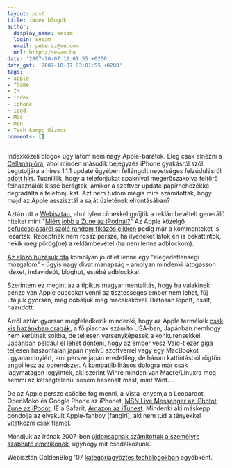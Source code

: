 ```yaml
---
layout: post
title: iNdex blogok
author:
  display_name: sesam
  login: sesam
  email: petersz@me.com
  url: http://sesam.hu
date: '2007-10-07 12:01:55 +0200'
date_gmt: '2007-10-07 03:01:55 +0200'
tags:
- apple
- flame
- IM
- index
- iphone
- ipod
- Mac
- msn
- Tech &amp; Gizmos
comments: []
---
```


Indexközeli blogok úgy látom nem nagy Apple-barátok. Elég csak elnézni a [Cellanaplóra](http://cellanaplo.blog.hu), ahol minden második bejegyzés iPhone gyakásról szól. Legutoljára a híres 1.1.1 update ügyében fellángolt nevetséges felzúdulásról [adott hírt](http://cellanaplo.blog.hu/2007/10/01/itong_lett_a_torott_iphone). Tudniillik, hogy a telefonjukat spaknival megerőszakolva feltörő felhasználók kissé berágtak, amikor a szoftver update papírnehezékké degradálta a telefonjukat. Azt nem tudom mégis mire számítottak, hogy majd az Apple asszisztál a saját üzletének elrontásában?

Aztán ott a [Webisztán](http://webisztan.blog.hu), ahol iylen címekkel gyűjtik a reklámbevételt generáló hiteket mint "[Miért jobb a Zune az iPodnál?](http://webisztan.blog.hu/2007/10/03/microsoft_a_zene_a_kozossegi_elmeny)" Az Apple közelgő [befuccsolásáról szóló random fikázós cikken](http://webisztan.blog.hu/2007/09/26/a_nagy_apple_lufi) pedig már a kommenteket is lezárták. Receptnek nem rossz persze, ha ilyeneket látok én is bekattintok, nekik meg pörög(ne) a reklámbevétel (ha nem lenne adblockom).

[Az előző húzásuk óta](http://sesam.hu/2007/08/24/127001-rhesindexhu) komolyan jó ötlet lenne egy "elégedetlenségi mozgalom" - úgyis nagy divat manapság - amolyan mindenki látogasson idexet, indavideót, bloghut, estébé adblockkal.

Szerintem ez megint az a tipikus magyar mentalitás, hogy ha valakinek pénze van Apple cuccokat venni az tisztességes ember nem lehet, fúj utáljuk gyorsan, meg dobáljuk meg macskakővel. Biztosan lopott, csalt, hazudott.

Arról aztán gyorsan megfeledkezik mindenki, hogy az Apple termékek [csak kis hazánkban drágák](http://sesam.hu/2007/04/01/hol-vegyunk-macet), a fő piacnak számító USA-ban, Japánban nemhogy nem kerülnek sokba, de teljesen versenyképesek a konkurensekkel. Japánban például el lehet dönteni, hogy az ember vesz Vaio-t ezer giga teljesen haszontalan japán nyelvű szoftverrel vagy egy MacBookot ugyanannnyiért, ami persze japán eredetileg, de három kattintásból rögtön angol lesz az oprendszer. A kompatilbilitásos dologra már csak lagymatagon legyintek, aki szerint Winre minden van Macre/Linuxra meg semmi az kétségtelenül sosem használt mást, mint Wint....

De az Apple persze csődbe fog menni, a Vista lenyomja a Leopardot, OpenMoko és Google Phone az iPhonet, [MSN Live Messenger az iPhotot](http://webisztan.blog.hu/2007/06/27/megerkezett_a_killer_windows_live_2), [Zune az iPodot](http://webisztan.blog.hu/2007/10/03/microsoft_a_zene_a_kozossegi_elmeny), IE a Safarit, [Amazon az iTunest](http://webisztan.blog.hu/2007/09/25/itt_az_amazon_online_zeneboltja). Mindenki aki másképp gondolja az elvakult Apple-fanboy (fangirl), aki nem tud a tényekkel vitatkozni csak flamel.

Mondjuk az írónak 2007-ben [újdonságnak számítottak a személyre szabható emotikonok](http://webisztan.blog.hu/2007/09/04/szemelyre_szabhato_emotikonokat_minden_i), úgyhogy mit csodálkozunk.

Webisztán GoldenBlog '07 [kategóriagyőztes techblogokban](http://hvg.hu/Tudomany/20070711_golden_blog_2007_gyoztesek/page5.aspx) egyébként.
